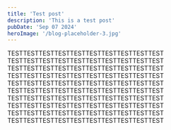 ```yaml
---
title: 'Test post'
description: 'This is a test post'
pubDate: 'Sep 07 2024'
heroImage: '/blog-placeholder-3.jpg'
---
```


TESTTESTTESTTESTTESTTESTTESTTESTTESTTEST
TESTTESTTESTTESTTESTTESTTESTTESTTESTTEST
TESTTESTTESTTESTTESTTESTTESTTESTTESTTEST
TESTTESTTESTTESTTESTTESTTESTTESTTESTTEST
TESTTESTTESTTESTTESTTESTTESTTESTTESTTEST
TESTTESTTESTTESTTESTTESTTESTTESTTESTTEST
TESTTESTTESTTESTTESTTESTTESTTESTTESTTEST
TESTTESTTESTTESTTESTTESTTESTTESTTESTTEST
TESTTESTTESTTESTTESTTESTTESTTESTTESTTEST
TESTTESTTESTTESTTESTTESTTESTTESTTESTTEST
